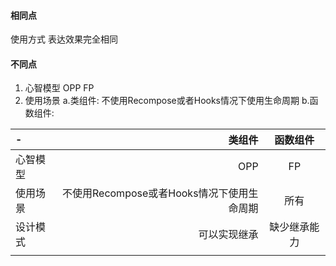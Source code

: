 #### 相同点

 使用方式 表达效果完全相同
#### 不同点

 1. 心智模型 OPP    FP
 2. 使用场景 
    a.类组件: 不使用Recompose或者Hooks情况下使用生命周期
    b.函数组件: 


| - | 类组件 | 函数组件 |
| :-----| ----: | :----: |
| 心智模型 | OPP | FP |
| 使用场景 | 不使用Recompose或者Hooks情况下使用生命周期 | 所有 |
| 设计模式 | 可以实现继承 | 缺少继承能力 |
||||